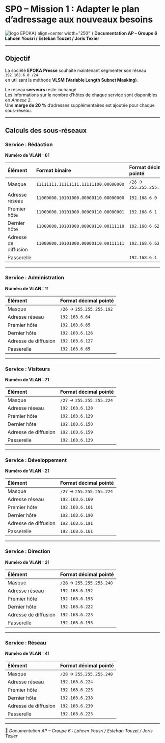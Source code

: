 # SP0 – Mission 1 : Adapter le plan d’adressage aux nouveaux besoins
![logo EPOKA](../../../../media/logo.png){ align=center width="250" }
**Documentation AP – Groupe 6**  
**Lahcen Yousri / Esteban Touzet / Joris Texier**

---

## Objectif

La société **EPOKA Presse** souhaite maintenant segmenter son réseau `192.168.6.0 /24`  
en utilisant la méthode **VLSM (Variable Length Subnet Masking)**.  

Le réseau **serveurs** reste inchangé.  
Les informations sur le nombre d’hôtes de chaque service sont disponibles en *Annexe 2*.  
Une **marge de 20 %** d’adresses supplémentaires est ajoutée pour chaque sous-réseau.  

---

## Calculs des sous-réseaux

### Service : Rédaction  
**Numéro de VLAN : 61**

| Élément | Format binaire | Format décimal pointé |
|:--|:--|:--|
| Masque | `11111111.11111111.11111100.00000000` | `/26` → `255.255.255.192` |
| Adresse réseau | `11000000.10101000.00000110.00000000` | `192.168.6.0` |
| Premier hôte | `11000000.10101000.00000110.00000001` | `192.168.6.1` |
| Dernier hôte | `11000000.10101000.00000110.00111110` | `192.168.6.62` |
| Adresse de diffusion | `11000000.10101000.00000110.00111111` | `192.168.6.63` |
| Passerelle |  | `192.168.6.1` |

---

### Service : Administration  
**Numéro de VLAN : 11**

| Élément | Format décimal pointé |
|:--|:--|
| Masque | `/26` → `255.255.255.192` |
| Adresse réseau | `192.168.6.64` |
| Premier hôte | `192.168.6.65` |
| Dernier hôte | `192.168.6.126` |
| Adresse de diffusion | `192.168.6.127` |
| Passerelle | `192.168.6.65` |

---

### Service : Visiteurs  
**Numéro de VLAN : 71**

| Élément | Format décimal pointé |
|:--|:--|
| Masque | `/27` → `255.255.255.224` |
| Adresse réseau | `192.168.6.128` |
| Premier hôte | `192.168.6.129` |
| Dernier hôte | `192.168.6.158` |
| Adresse de diffusion | `192.168.6.159` |
| Passerelle | `192.168.6.129` |

---

### Service : Développement  
**Numéro de VLAN : 21**

| Élément | Format décimal pointé |
|:--|:--|
| Masque | `/27` → `255.255.255.224` |
| Adresse réseau | `192.168.6.160` |
| Premier hôte | `192.168.6.161` |
| Dernier hôte | `192.168.6.190` |
| Adresse de diffusion | `192.168.6.191` |
| Passerelle | `192.168.6.161` |

---

### Service : Direction  
**Numéro de VLAN : 31**

| Élément | Format décimal pointé |
|:--|:--|
| Masque | `/28` → `255.255.255.240` |
| Adresse réseau | `192.168.6.192` |
| Premier hôte | `192.168.6.193` |
| Dernier hôte | `192.168.6.222` |
| Adresse de diffusion | `192.168.6.223` |
| Passerelle | `192.168.6.193` |

---

### Service : Réseau  
**Numéro de VLAN : 41**

| Élément | Format décimal pointé |
|:--|:--|
| Masque | `/28` → `255.255.255.240` |
| Adresse réseau | `192.168.6.224` |
| Premier hôte | `192.168.6.225` |
| Dernier hôte | `192.168.6.238` |
| Adresse de diffusion | `192.168.6.239` |
| Passerelle | `192.168.6.225` |

---

📘 *Documentation AP – Groupe 6 : Lahcen Yousri / Esteban Touzet / Joris Texier*
